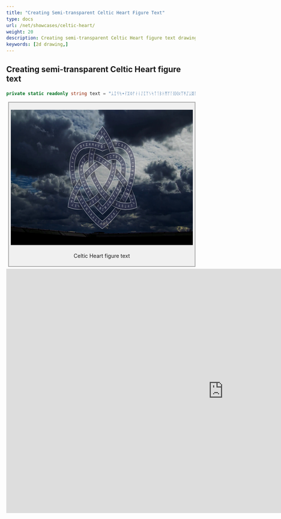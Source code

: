 ```yaml
---
title: "Creating Semi-transparent Celtic Heart Figure Text"
type: docs
url: /net/showcases/celtic-heart/
weight: 20
description: Creating semi-transparent Celtic Heart figure text drawing with Aspose.Drawing .NET (C#) 2d graphic library
keywords: [2d drawing,]
---
```


## Creating semi-transparent Celtic Heart figure text

<style>
   .frame {
    border: 2px solid darkgray;
    padding: 5px;
    margin: 10px 0 5px 5px;
    background: #f0f0f0;
    align-items: center;
   }
   .marginauto {
    margin: 10px auto 20px;
    display: block;
   }
   .frame figcaption {
    margin: 0 auto;
    display: flex;
    flex-direction: row;
    justify-content: center;
   }
   .container {
    display: flex;
    flex-direction: row;
    align-items: center;
    justify-content: space-around;
   }
</style>

```cs
private static readonly string text = "ᛦᛨᛩᛪ᛭ᛮᛯᛰᚠᛅᛆᛇᛈᛉᛊᛋᛏᛐᛒᛓᛗᛘᛚᛝᛞᛟᛠᛡᛢᛣᛥᚨᚩᚪᚫᚬᚭᚮᚯᚰᚱᚳᚴᚷᚸᚹᚺᚻᚼᚾᚿᛀ";
```


<figure class="frame"><p>
    <img class="marginauto" src="./sample_CelticHeart.png" alt="Celtic Heart figure text" width="640" height="360"/>
<figcaption>Celtic Heart figure text</figcaption>
</p></figure>

<script type="application/ld+json">
{
    "@context": "https://schema.org/",
    "@type": "VideoObject",
    "name": "Celtic Heart figure text",
    "duration": "PT03M50S",
    "uploadDate": "2023-09-16",
    "embedUrl": "https://www.youtube.com/embed/TkCpEYy8Ong",
    "thumbnailUrl": "https://i9.ytimg.com/vi/TkCpEYy8Ong/mqdefault.jpg?sqp=CMi6oKgG-oaymwEmCMACELQB8quKqQMa8AEB-AH-CYAC0AWKAgwIABABGEkgVChlMA8=&rs=AOn4CLC4YKu2NhaS4pRGgd81tjsqPn-J1g",
    "description": "Creating semi-transparent Celtic Heart figure text drawing with Aspose.Drawing .NET (C#) 2d graphic library",
}
</script>

<iframe width="1156" height="650" src="https://www.youtube.com/embed/TkCpEYy8Ong" title="Celtic Heart" frameborder="0" allow="accelerometer; autoplay; clipboard-write; encrypted-media; gyroscope; picture-in-picture; web-share" allowfullscreen></iframe>
